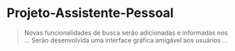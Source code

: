# Projeto-Assistente-Pessoal


>Novas funcionalidades de busca serão adicionadas e informadas nos 
...
>Serão desenvolvida uma interface gráfica amigável aos usuários
...
